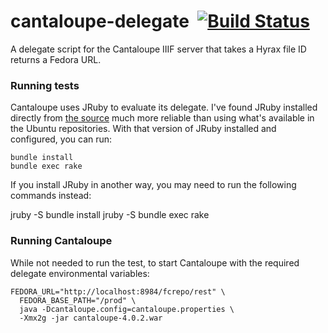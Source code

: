 # cantaloupe-delegate &nbsp;[![Build Status](https://travis-ci.org/UCLALibrary/cantaloupe-delegate.svg?branch=master)](https://travis-ci.org/UCLALibrary/cantaloupe-delegate)

A delegate script for the Cantaloupe IIIF server that takes a Hyrax file ID returns a Fedora URL.

### Running tests

Cantaloupe uses JRuby to evaluate its delegate. I've found JRuby installed directly from [the source](https://www.jruby.org/) much more reliable than using what's available in the Ubuntu repositories. With that version of JRuby installed and configured, you can run:

    bundle install
    bundle exec rake

If you install JRuby in another way, you may need to run the following commands instead:

   jruby -S bundle install
   jruby -S bundle exec rake

### Running Cantaloupe

While not needed to run the test, to start Cantaloupe with the required delegate environmental variables:

    FEDORA_URL="http://localhost:8984/fcrepo/rest" \
      FEDORA_BASE_PATH="/prod" \
      java -Dcantaloupe.config=cantaloupe.properties \
      -Xmx2g -jar cantaloupe-4.0.2.war
